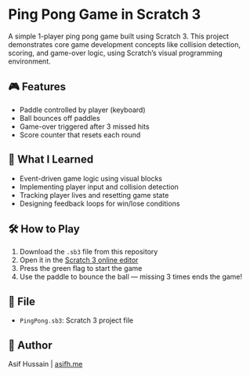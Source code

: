 # Ping Pong Game in Scratch 3

A simple 1-player ping pong game built using Scratch 3. This project demonstrates core game development concepts like collision detection, scoring, and game-over logic, using Scratch’s visual programming environment.

## 🎮 Features
- Paddle controlled by player (keyboard)
- Ball bounces off paddles
- Game-over triggered after 3 missed hits
- Score counter that resets each round

## 🧠 What I Learned
- Event-driven game logic using visual blocks
- Implementing player input and collision detection
- Tracking player lives and resetting game state
- Designing feedback loops for win/lose conditions

## 🛠 How to Play
1. Download the `.sb3` file from this repository
2. Open it in the [Scratch 3 online editor](https://scratch.mit.edu/projects/editor)
3. Press the green flag to start the game
4. Use the paddle to bounce the ball — missing 3 times ends the game!

## 📁 File
- `PingPong.sb3`: Scratch 3 project file

## 👤 Author
Asif Hussain | [asifh.me](https://asifh.me)
